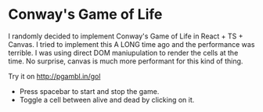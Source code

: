 # Conway's Game of Life

I randomly decided to implement Conway's Game of Life in React + TS + Canvas. I tried to implement this A LONG time ago and the performance was terrible. I was using direct DOM maniupulation to render the cells at the time. No surprise, canvas is much more performant for this kind of thing.

Try it on http://pgambl.in/gol

- Press spacebar to start and stop the game.
- Toggle a cell between alive and dead by clicking on it.
